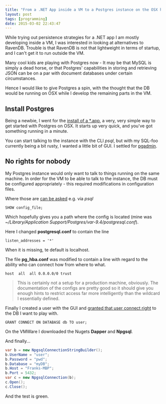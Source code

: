 ```yaml
---
title: "From a .NET App inside a VM to a Postgres instance on the OSX host"
layout: post
tags: [programming]
date: 2015-03-02 22:43:47
---
```


While trying out persistence strategies for a .NET app I am mostly developing inside a VM, I was interested
in looking at alternatives to RavenDB. Trouble is that RavenDB is not that lightweight in terms of startup,
and I can't get it to run outside the VM.

Many cool kids are playing with Postgres now - It may be that MySQL is simply a dead horse, or that Postgres' capabilities
in storing and retrieving JSON can be on a par with document databases under certain circumstances.

Hence I would like to give Postgres a spin, with the thought that the DB would be running on OSX while I develop the remaining parts in the VM.

## Install Postgres

Being a newbie, I went for the [install of a *.app][1], a very, very simple way to get started with Postgres on OSX.
It starts up very quick, and you've got something running in a minute.

You can start talking to the instance with the CLI _psql_, but with my SQL-foo currently being a bit rusty, I wanted a little bit of GUI. I settled for [pgadmin][2].

## No rights for nobody

My Postgres instance would only want to talk to things running on the same machine. In order for the VM to be able to talk
to the instance, the DB must be configured appropriately - this required modifications in configuration files.

Where those are [can be asked][3] e.g. via _psql_

    SHOW config_file;

Which hopefully gives you a path where the config is located 
(mine was _~/Library/Application Support/Postgres/var-9.4/postgresql.conf_).

Here I changed __postgresql.conf__ to contain the line

    listen_addresses = '*'

When it is missing, te default is localhost.

The file __pg_hba.conf__ was modified to contain a line with regard to the ability who can connect how from where to what.

    host  all  all 0.0.0.0/0 trust

> This is certainly not a setup for a production machine, obviously. The documentation of the configs are pretty good
> so it should give you enough hints to restrict access far more intelligently than the wildcard I essentially defined.

Finally I created a user with the GUI and [granted that user connect right][4] to the DB I want to play with.

    GRANT CONNECT ON DATABASE db TO user;

On the VMWare I downloaded the Nugets __Dapper__ and __Npgsql__.

And finally...

```csharp
var b = new NpgsqlConnectionStringBuilder();
b.UserName = "user";
b.Password = "pwd";
b.Database = "myDB";
b.Host = "Franks-MBP";
b.Port = 5432;
var c = new NpgsqlConnection(b);
c.Open();
c.Close();
```

And the test is green.

[1]: http://postgresapp.com/
[2]: http://www.pgadmin.org/
[3]: http://stackoverflow.com/questions/3602450/where-are-my-postgres-conf-files
[4]: https://wiki.postgresql.org/images/d/d1/Managing_rights_in_postgresql.pdf